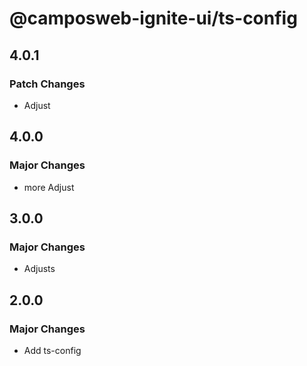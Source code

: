 # @camposweb-ignite-ui/ts-config

## 4.0.1

### Patch Changes

- Adjust

## 4.0.0

### Major Changes

- more Adjust

## 3.0.0

### Major Changes

- Adjusts

## 2.0.0

### Major Changes

- Add ts-config
